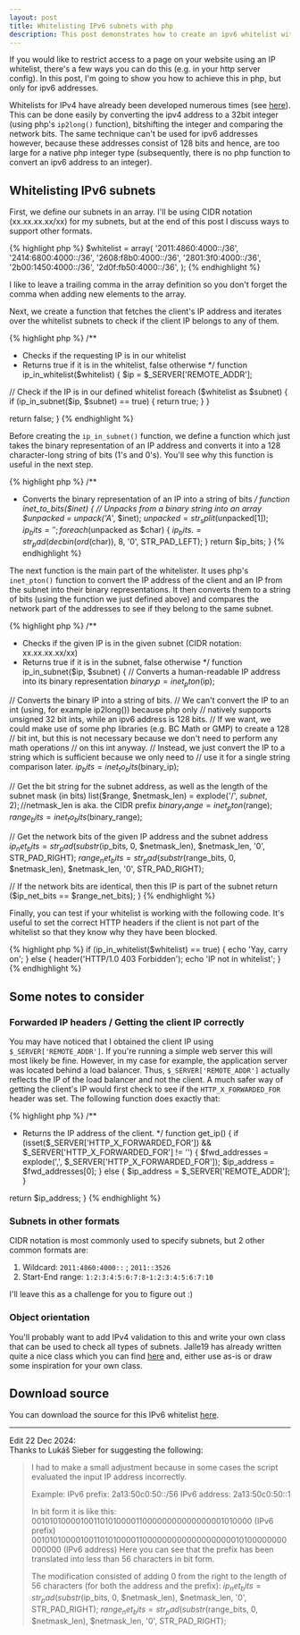 ```yaml
---
layout: post
title: Whitelisting IPv6 subnets with php
description: This post demonstrates how to create an ipv6 whitelist without the need to create large integers with external libraries
---
```


If you would like to restrict access to a page on your website using an IP
whitelist, there's a few ways you can do this (e.g. in your http server
config). In this post, I'm going to show you how to achieve this in php, but
only for ipv6 addresses.

Whitelists for IPv4 have already been developed numerous times (see
[here](https://pgregg.com/blog/2009/04/php-algorithms-determining-if-an-ip-is-within-a-specific-range/)). This can be done easily by converting the ipv4
address to a 32bit integer (using php's `ip2long()` function), bitshifting the integer and comparing the network bits. The
same technique can't be used for ipv6 addresses however, because these addresses consist
of 128 bits and hence, are too large for a native php integer type (subsequently, there is no php function to convert an ipv6 address to an integer).

## Whitelisting IPv6 subnets

First, we define our subnets in an array. I'll be using CIDR notation
(xx.xx.xx.xx/xx) for my subnets, but at the end of this post I discuss ways to
support other formats.

{% highlight php %}
$whitelist = array(
  '2011:4860:4000::/36',
  '2414:6800:4000::/36',
  '2608:f8b0:4000::/36',
  '2801:3f0:4000::/36',
  '2b00:1450:4000::/36',
  '2d0f:fb50:4000::/36',
);
{% endhighlight %}

I like to leave a trailing comma in the array definition so you don't forget
the comma when adding new elements to the array.

Next, we create a function that fetches the client's IP address and iterates
over the whitelist subnets to check if the client IP belongs to any of them.

{% highlight php %}
/**
 * Checks if the requesting IP is in our whitelist
 * Returns true if it is in the whitelist, false otherwise
 */
function ip_in_whitelist($whitelist)
{
  $ip = $_SERVER['REMOTE_ADDR'];

  // Check if the IP is in our defined whitelist
  foreach ($whitelist as $subnet) {
    if (ip_in_subnet($ip, $subnet) == true) {
      return true;
    }
  }

  return false;
}
{% endhighlight %}

Before creating the `ip_in_subnet()` function, we define a function which just takes
the binary representation of an IP address and converts it into a 128 character-long string
of bits (1's and 0's). You'll see why this function is useful in the next step.

{% highlight php %}
/**
 * Converts the binary representation of an IP into a string of bits
 */
function inet_to_bits($inet)
{
  // Unpacks from a binary string into an array
  $unpacked = unpack('A*', $inet);
  $unpacked = str_split($unpacked[1]);
  $ip_bits = '';
  foreach ($unpacked as $char) {
    $ip_bits .= str_pad(decbin(ord($char)), 8, '0', STR_PAD_LEFT);
  }
  return $ip_bits;
}
{% endhighlight %}

The next function is the main part of the whitelister. It uses php's
`inet_pton()` function to convert the IP address of the client and an IP from
the subnet into their binary representations. It then converts them to a
string of bits (using the function we just defined above) and compares the
network part of the addresses to see if they belong to the same subnet.

{% highlight php %}
/**
 * Checks if the given IP is in the given subnet (CIDR notation: xx.xx.xx.xx/xx)
 * Returns true if it is in the subnet, false otherwise
 */
function ip_in_subnet($ip, $subnet)
{
  // Converts a human-readable IP address into its binary representation
  $binary_ip = inet_pton($ip);

  // Converts the binary IP into a string of bits.
  // We can't convert the IP to an int (using, for example ip2long()) because php only
  // natively supports unsigned 32 bit ints, while an ipv6 address is 128 bits.
  // If we want, we could make use of some php libraries (e.g. BC Math or GMP) to create a 128
  // bit int, but this is not necessary because we don't need to perform any math operations
  // on this int anyway.
  // Instead, we just convert the IP to a string which is sufficient because we only need to
  // use it for a single string comparison later.
  $ip_bits = inet_to_bits($binary_ip);

  // Get the bit string for the subnet address, as well as the length of the subnet mask (in bits)
  list($range, $netmask_len) = explode('/', $subnet, 2); //$netmask_len is aka. the CIDR prefix
  $binary_range = inet_pton($range);
  $range_bits = inet_to_bits($binary_range);

  // Get the network bits of the given IP address and the subnet address
  $ip_net_bits = str_pad(substr($ip_bits, 0, $netmask_len), $netmask_len, '0', STR_PAD_RIGHT);
  $range_net_bits = str_pad(substr($range_bits, 0, $netmask_len), $netmask_len, '0', STR_PAD_RIGHT);

  // If the network bits are identical, then this IP is part of the subnet
  return ($ip_net_bits == $range_net_bits);
}
{% endhighlight %}

Finally, you can test if your whitelist is working with the following code. It's useful to set the
correct HTTP headers if the client is not part of the whitelist so that they know why they have
been blocked.

{% highlight php %}
if (ip_in_whitelist($whitelist) == true) {
  echo 'Yay, carry on';
} else {
  header('HTTP/1.0 403 Forbidden');
  echo 'IP not in whitelist';
}
{% endhighlight %}

## Some notes to consider

### Forwarded IP headers / Getting the client IP correctly

You may have noticed that I obtained the client IP using `$_SERVER['REMOTE_ADDR']`. If you're running a simple web server this will most likely be fine. However, in my case for example, the application server was located behind a load balancer. Thus, `$_SERVER['REMOTE_ADDR']` actually reflects the IP of the load balancer and not the client. A much safer way of getting the client's IP would first check to see if the `HTTP_X_FORWARDED_FOR` header was set. The following function does exactly that:

{% highlight php %}
/**
 * Returns the IP address of the client.
 */
function get_ip() {
  if (isset($_SERVER['HTTP_X_FORWARDED_FOR']) && $_SERVER['HTTP_X_FORWARDED_FOR'] != '') {
    $fwd_addresses = explode(',', $_SERVER['HTTP_X_FORWARDED_FOR']);
    $ip_address = $fwd_addresses[0];
  } else {
    $ip_address = $_SERVER['REMOTE_ADDR'];
  }

  return $ip_address;
}
{% endhighlight %}

### Subnets in other formats

CIDR notation is most commonly used to specify subnets, but 2 other common formats are:

1. Wildcard: `2011:4860:4000::` ; `2011::3526`
2. Start-End range: `1:2:3:4:5:6:7:8`-`1:2:3:4:5:6:7:10`

I'll leave this as a challenge for you to figure out :)

### Object orientation

You'll probably want to add IPv4 validation to this and write your own class that can be used to check all types of subnets. Jalle19 has already written quite a nice class which you can find <a href="https://github.com/Jalle19/php-whitelist-check">here</a> and, either use as-is or draw some inspiration for your own class.

## Download source

You can download the source for this IPv6 whitelist <a href="{{ site.baseurl }}/public/whitelist.phps">here</a>.

----
Edit 22 Dec 2024:<br>
Thanks to Lukáš Sieber for suggesting the following:

> I had to make a small adjustment because in some cases the script evaluated the input IP address incorrectly.
> 
> Example:
> IPv6 prefix: 2a13:50c0:50::/56
> IPv6 address: 2a13:50c0:50::1
> 
> In bit form it is like this:
> 0010101000010011010100001100000000000000001010000 (IPv6 prefix)
> 00101010000100110101000011000000000000000000010100000000000000 (IPv6 address)
> Here you can see that the prefix has been translated into less than 56 characters in bit form.
> 
> The modification consisted of adding 0 from the right to the length of 56 characters (for both the address and the prefix):
> $ip_net_bits = str_pad(substr($ip_bits, 0, $netmask_len), $netmask_len, '0', STR_PAD_RIGHT);
> $range_net_bits = str_pad(substr($range_bits, 0, $netmask_len), $netmask_len, '0', STR_PAD_RIGHT);

